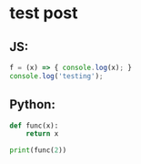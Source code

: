# test post


## JS:
```javascript
f = (x) => { console.log(x); }
console.log('testing');
```

## Python:
```python
def func(x):
    return x

print(func(2))
```